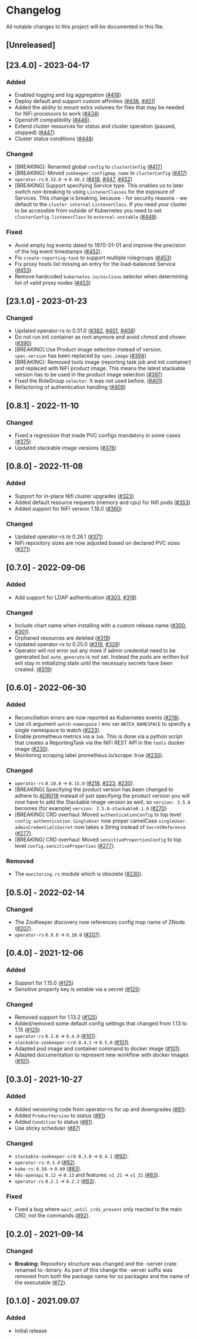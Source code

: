 # Changelog

All notable changes to this project will be documented in this file.

## [Unreleased]

## [23.4.0] - 2023-04-17

### Added

- Enabled logging and log aggregation ([#418])
- Deploy default and support custom affinities ([#436], [#451])
- Added the ability to mount extra volumes for files that may be needed for NiFi processors to work ([#434])
- Openshift compatibility ([#446]).
- Extend cluster resources for status and cluster operation (paused, stopped) ([#447])
- Cluster status conditions ([#448])

### Changed

- [BREAKING]: Renamed global `config` to `clusterConfig` ([#417])
- [BREAKING]: Moved `zookeeper_configmap_name` to `clusterConfig` ([#417])
- `operator-rs` `0.33.0` -> `0.40.2` ([#418], [#447], [#452])
- [BREAKING] Support specifying Service type.
  This enables us to later switch non-breaking to using `ListenerClasses` for the exposure of Services.
  This change is breaking, because - for security reasons - we default to the `cluster-internal` `ListenerClass`.
  If you need your cluster to be accessible from outside of Kubernetes you need to set `clusterConfig.listenerClass`
  to `external-unstable` ([#449]).

### Fixed

- Avoid empty log events dated to 1970-01-01 and improve the precision of the
  log event timestamps ([#452]).
- Fix `create-reporting-task` to support multiple rolegroups ([#453])
- Fix proxy hosts list missing an entry for the load-balanced Service ([#453])
- Remove hardcoded `kubernetes.io/os=linux` selector when determining list of valid proxy nodes ([#453])

[#417]: https://github.com/stackabletech/nifi-operator/pull/417
[#418]: https://github.com/stackabletech/nifi-operator/pull/418
[#434]: https://github.com/stackabletech/nifi-operator/pull/434
[#436]: https://github.com/stackabletech/nifi-operator/pull/436
[#446]: https://github.com/stackabletech/nifi-operator/pull/446
[#447]: https://github.com/stackabletech/nifi-operator/pull/447
[#448]: https://github.com/stackabletech/nifi-operator/pull/448
[#449]: https://github.com/stackabletech/nifi-operator/pull/449
[#451]: https://github.com/stackabletech/nifi-operator/pull/451
[#452]: https://github.com/stackabletech/nifi-operator/pull/452
[#453]: https://github.com/stackabletech/nifi-operator/pull/453

## [23.1.0] - 2023-01-23

### Changed

- Updated operator-rs to 0.31.0 ([#382], [#401], [#408])
- Do not run init container as root anymore and avoid chmod and chown ([#390])
- [BREAKING] Use Product image selection instead of version. `spec.version` has been replaced by `spec.image` ([#394])
- [BREAKING]: Removed tools image (reporting task job and init container) and replaced with NiFi product image. This means the latest stackable version has to be used in the product image selection ([#397])
- Fixed the RoleGroup `selector`. It was not used before. ([#401])
- Refactoring of authentication handling ([#408])

[#382]: https://github.com/stackabletech/nifi-operator/pull/382
[#390]: https://github.com/stackabletech/nifi-operator/pull/390
[#394]: https://github.com/stackabletech/nifi-operator/pull/394
[#397]: https://github.com/stackabletech/nifi-operator/pull/397
[#401]: https://github.com/stackabletech/nifi-operator/pull/401
[#408]: https://github.com/stackabletech/nifi-operator/pull/408

## [0.8.1] - 2022-11-10

### Changed

- Fixed a regression that made PVC configs mandatory in some cases ([#375])
- Updated stackable image versions ([#376])

[#375]: https://github.com/stackabletech/nifi-operator/pull/375
[#376]: https://github.com/stackabletech/nifi-operator/pull/376

## [0.8.0] - 2022-11-08

### Added

- Support for in-place Nifi cluster upgrades ([#323])
- Added default resource requests (memory and cpu) for Nifi pods ([#353])
- Added support for NiFi version 1.18.0 ([#360])

### Changed

- Updated operator-rs to 0.26.1 ([#371])
- NiFi repository sizes are now adjusted based on declared PVC sizes ([#371])

[#323]: https://github.com/stackabletech/nifi-operator/pull/323
[#353]: https://github.com/stackabletech/nifi-operator/pull/353
[#360]: https://github.com/stackabletech/nifi-operator/pull/360
[#371]: https://github.com/stackabletech/nifi-operator/pull/371

## [0.7.0] - 2022-09-06

### Added

- Add support for LDAP authentication ([#303], [#318])

### Changed

- Include chart name when installing with a custom release name ([#300], [#301]).
- Orphaned resources are deleted ([#319])
- Updated operator-rs to 0.25.0 ([#319], [#328])
- Operator will not error out any more if admin credential need to be generated but `auto_generate` is not set.
  Instead the pods are written but will stay in initializing state until the necessary secrets have been
  created. ([#319])

[#300]: https://github.com/stackabletech/nifi-operator/pull/300
[#301]: https://github.com/stackabletech/nifi-operator/pull/301
[#303]: https://github.com/stackabletech/nifi-operator/pull/303
[#318]: https://github.com/stackabletech/nifi-operator/pull/318
[#319]: https://github.com/stackabletech/nifi-operator/pull/319
[#328]: https://github.com/stackabletech/nifi-operator/pull/328

## [0.6.0] - 2022-06-30

### Added

- Reconciliation errors are now reported as Kubernetes events ([#218]).
- Use cli argument `watch-namespace` / env var `WATCH_NAMESPACE` to specify
  a single namespace to watch ([#223]).
- Enable prometheus metrics via a `Job`. This is done via a python script that creates a ReportingTask via the NiFi REST API in the `tools` docker image ([#230]).
- Monitoring scraping label prometheus.io/scrape: true ([#230]).

### Changed

- `operator-rs` `0.10.0` -> `0.15.0` ([#218], [#223], [#230]).
- [BREAKING] Specifying the product version has been changed to adhere to [ADR018](https://docs.stackable.tech/home/contributor/adr/ADR018-product_image_versioning.html) instead of just specifying the product version you will now have to add the Stackable image version as well, so `version: 3.5.8` becomes (for example) `version: 3.5.8-stackable0.1.0` ([#270])
- [BREAKING] CRD overhaul: Moved `authenticationConfig` to top level `config.authentication`. `SingleUser` now proper camelCase `singleUser`. `adminCredentialsSecret` now takes a String instead of `SecretReference` ([#277]).
- [BREAKING] CRD overhaul: Moved `sensitivePropertiesConfig` to top level `config.sensitiveProperties` ([#277]).

### Removed

- The `monitoring.rs` module which is obsolete ([#230]).

[#218]: https://github.com/stackabletech/nifi-operator/pull/218
[#223]: https://github.com/stackabletech/nifi-operator/pull/223
[#230]: https://github.com/stackabletech/nifi-operator/pull/230
[#270]: https://github.com/stackabletech/nifi-operator/pull/270
[#277]: https://github.com/stackabletech/nifi-operator/pull/277

## [0.5.0] - 2022-02-14

### Changed

- The ZooKeeper discovery now references config map name of ZNode ([#207]).
- `operator-rs` `0.9.0` → `0.10.0` ([#207]).

[#207]: https://github.com/stackabletech/nifi-operator/pull/207

## [0.4.0] - 2021-12-06

### Added

- Support for 1.15.0 ([#125])
- Sensitive property key is setable via a secret ([#125])

### Changed

- Removed support for 1.13.2 ([#125])
- Added/removed some default config settings that changed from 1.13 to 1.15 ([#125])
- `operator-rs` `0.3.0` → `0.4.0` ([#101]).
- `stackable-zookeeper-crd`: `0.4.1` → `0.5.0` ([#101]).
- Adapted pod image and container command to docker image ([#101]).
- Adapted documentation to represent new workflow with docker images ([#101]).

[#101]: https://github.com/stackabletech/nifi-operator/pull/101
[#125]: https://github.com/stackabletech/nifi-operator/pull/125

## [0.3.0] - 2021-10-27

### Added

- Added versioning code from operator-rs for up and downgrades ([#81]).
- Added `ProductVersion` to status ([#81]).
- Added `Condition` to status ([#81]).
- Use sticky scheduler ([#87])

### Changed

- `stackable-zookeeper-crd`: `0.3.0` → `0.4.1` ([#92]).
- `operator-rs`: `0.3.0` ([#92]).
- `kube-rs`: `0.58` → `0.60` ([#83]).
- `k8s-openapi` `0.12` → `0.13` and features: `v1_21` → `v1_22` ([#83]).
- `operator-rs` `0.2.1` → `0.2.2` ([#83]).

### Fixed

- Fixed a bug where `wait_until_crds_present` only reacted to the main CRD, not the commands ([#92]).

[#92]: https://github.com/stackabletech/nifi-operator/pull/92
[#83]: https://github.com/stackabletech/nifi-operator/pull/83
[#81]: https://github.com/stackabletech/nifi-operator/pull/81
[#87]: https://github.com/stackabletech/nifi-operator/pull/87

## [0.2.0] - 2021-09-14

### Changed

- **Breaking:** Repository structure was changed and the -server crate renamed to -binary. As part of this change the -server suffix was removed from both the package name for os packages and the name of the executable ([#72]).

[#72]: https://github.com/stackabletech/nifi-operator/pull/72

## [0.1.0] - 2021.09.07

### Added

- Initial release
